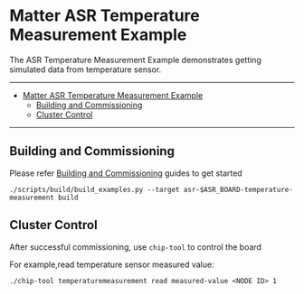 # Matter ASR Temperature Measurement Example

The ASR Temperature Measurement Example demonstrates getting simulated data from
temperature sensor.

---

-   [Matter ASR Temperature Measurement Example](#matter-asr-temperature-measurement-example)
    -   [Building and Commissioning](#building-and-commissioning)
    -   [Cluster Control](#cluster-control)

---

## Building and Commissioning

Please refer
[Building and Commissioning](../../../docs/guides/asr_getting_started_guide.md#building-the-example-application)
guides to get started

```
./scripts/build/build_examples.py --target asr-$ASR_BOARD-temperature-measurement build
```

## Cluster Control

After successful commissioning, use `chip-tool` to control the board

For example,read temperature sensor measured value:

```
./chip-tool temperaturemeasurement read measured-value <NODE ID> 1
```
